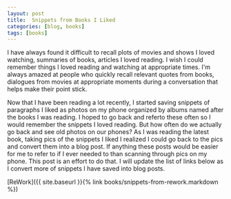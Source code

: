 ```yaml
---
layout: post
title:  Snippets from Books I Liked
categories: [blog, books]
tags: [books]
---
```


I have always found it difficult to recall plots of movies and shows I loved watching, summaries of books, articles I loved reading. I wish I could remember things I loved reading and watching at appropriate times. I'm always amazed at people who quickly recall relevant quotes from books, dialogues from movies at appropriate moments during a conversation that helps make their point stick.

Now that I have been reading a lot recently, I started saving snippets of paragraphs I liked as photos on my phone organized by albums named after the books I was reading. I hoped to go back and referto these often so I would remember the snippets I loved reading. But how often do we actually go back and see old photos on our phones? As I was reading the latest book, taking pics of the snippets I liked I realized I could go back to the pics and convert them into a blog post. If anything these posts would be easier for me to refer to if I ever needed to than scanning through pics on my phone. This post is an effort to do that. I will update the list of links below as I convert more of snippets I have saved into blog posts.

[ReWork]({{ site.baseurl }}{% link books/snippets-from-rework.markdown %})

